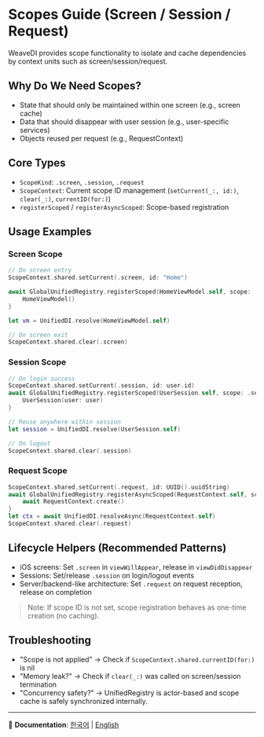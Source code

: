 # Scopes Guide (Screen / Session / Request)

WeaveDI provides scope functionality to isolate and cache dependencies by context units such as screen/session/request.

## Why Do We Need Scopes?
- State that should only be maintained within one screen (e.g., screen cache)
- Data that should disappear with user session (e.g., user-specific services)
- Objects reused per request (e.g., RequestContext)

## Core Types
- `ScopeKind`: `.screen`, `.session`, `.request`
- `ScopeContext`: Current scope ID management (`setCurrent(_:, id:)`, `clear(_:)`, `currentID(for:)`)
- `registerScoped` / `registerAsyncScoped`: Scope-based registration

## Usage Examples

### Screen Scope
```swift
// On screen entry
ScopeContext.shared.setCurrent(.screen, id: "Home")

await GlobalUnifiedRegistry.registerScoped(HomeViewModel.self, scope: .screen) {
    HomeViewModel()
}

let vm = UnifiedDI.resolve(HomeViewModel.self)

// On screen exit
ScopeContext.shared.clear(.screen)
```

### Session Scope
```swift
// On login success
ScopeContext.shared.setCurrent(.session, id: user.id)
await GlobalUnifiedRegistry.registerScoped(UserSession.self, scope: .session) {
    UserSession(user: user)
}

// Reuse anywhere within session
let session = UnifiedDI.resolve(UserSession.self)

// On logout
ScopeContext.shared.clear(.session)
```

### Request Scope
```swift
ScopeContext.shared.setCurrent(.request, id: UUID().uuidString)
await GlobalUnifiedRegistry.registerAsyncScoped(RequestContext.self, scope: .request) {
    await RequestContext.create()
}
let ctx = await UnifiedDI.resolveAsync(RequestContext.self)
ScopeContext.shared.clear(.request)
```

## Lifecycle Helpers (Recommended Patterns)
- iOS screens: Set `.screen` in `viewWillAppear`, release in `viewDidDisappear`
- Sessions: Set/release `.session` on login/logout events
- Server/backend-like architecture: Set `.request` on request reception, release on completion

> Note: If scope ID is not set, scope registration behaves as one-time creation (no caching).

## Troubleshooting
- "Scope is not applied" → Check if `ScopeContext.shared.currentID(for:)` is nil
- "Memory leak?" → Check if `clear(_:)` was called on screen/session termination
- "Concurrency safety?" → UnifiedRegistry is actor-based and scope cache is safely synchronized internally.

---

📖 **Documentation**: [한국어](../ko.lproj/Scopes) | [English](Scopes)